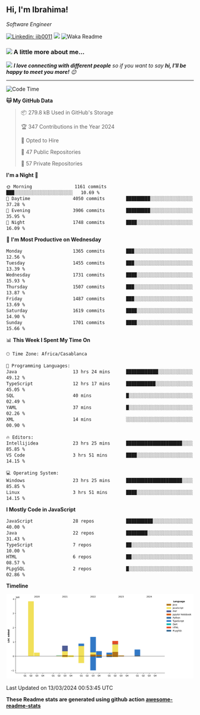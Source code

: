 <h2>Hi, I'm Ibrahima! </h2>
<p><em>Software Engineer 
</em></p>


[![Linkedin: iib0011](https://img.shields.io/badge/-iib0011-blue?style=flat-square&logo=Linkedin&logoColor=white&link=https://www.linkedin.com/in/iib0011/)](https://www.linkedin.com/in/iib0011/)
![](https://visitor-badge.glitch.me/badge?page_id=iib0011)
![Waka Readme](https://github.com/iib0011/iib0011/workflows/Waka%20Readme/badge.svg)


### <img src="https://media.giphy.com/media/VgCDAzcKvsR6OM0uWg/giphy.gif" width="50"> A little more about me...  


<img src="https://media.giphy.com/media/LnQjpWaON8nhr21vNW/giphy.gif" width="60"> <em><b>I love connecting with different people</b> so if you want to say <b>hi, I'll be happy to meet you more!</b> 😊</em>

---
<!--START_SECTION:waka-->
![Code Time](http://img.shields.io/badge/Code%20Time-3%2C105%20hrs%201%20min-blue)

**🐱 My GitHub Data** 

> 📦 279.8 kB Used in GitHub's Storage 
 > 
> 🏆 347 Contributions in the Year 2024
 > 
> 💼 Opted to Hire
 > 
> 📜 47 Public Repositories 
 > 
> 🔑 57 Private Repositories 
 > 
**I'm a Night 🦉** 

```text
🌞 Morning                1161 commits        ███░░░░░░░░░░░░░░░░░░░░░░   10.69 % 
🌆 Daytime                4050 commits        █████████░░░░░░░░░░░░░░░░   37.28 % 
🌃 Evening                3906 commits        █████████░░░░░░░░░░░░░░░░   35.95 % 
🌙 Night                  1748 commits        ████░░░░░░░░░░░░░░░░░░░░░   16.09 % 
```
📅 **I'm Most Productive on Wednesday** 

```text
Monday                   1365 commits        ███░░░░░░░░░░░░░░░░░░░░░░   12.56 % 
Tuesday                  1455 commits        ███░░░░░░░░░░░░░░░░░░░░░░   13.39 % 
Wednesday                1731 commits        ████░░░░░░░░░░░░░░░░░░░░░   15.93 % 
Thursday                 1507 commits        ███░░░░░░░░░░░░░░░░░░░░░░   13.87 % 
Friday                   1487 commits        ███░░░░░░░░░░░░░░░░░░░░░░   13.69 % 
Saturday                 1619 commits        ████░░░░░░░░░░░░░░░░░░░░░   14.90 % 
Sunday                   1701 commits        ████░░░░░░░░░░░░░░░░░░░░░   15.66 % 
```


📊 **This Week I Spent My Time On** 

```text
🕑︎ Time Zone: Africa/Casablanca

💬 Programming Languages: 
Java                     13 hrs 24 mins      ████████████░░░░░░░░░░░░░   49.12 % 
TypeScript               12 hrs 17 mins      ███████████░░░░░░░░░░░░░░   45.05 % 
SQL                      40 mins             █░░░░░░░░░░░░░░░░░░░░░░░░   02.49 % 
YAML                     37 mins             █░░░░░░░░░░░░░░░░░░░░░░░░   02.26 % 
XML                      14 mins             ░░░░░░░░░░░░░░░░░░░░░░░░░   00.90 % 

🔥 Editors: 
Intellijidea             23 hrs 25 mins      █████████████████████░░░░   85.85 % 
VS Code                  3 hrs 51 mins       ████░░░░░░░░░░░░░░░░░░░░░   14.15 % 

💻 Operating System: 
Windows                  23 hrs 25 mins      █████████████████████░░░░   85.85 % 
Linux                    3 hrs 51 mins       ████░░░░░░░░░░░░░░░░░░░░░   14.15 % 
```

**I Mostly Code in JavaScript** 

```text
JavaScript               28 repos            ██████████░░░░░░░░░░░░░░░   40.00 % 
Java                     22 repos            ████████░░░░░░░░░░░░░░░░░   31.43 % 
TypeScript               7 repos             ██░░░░░░░░░░░░░░░░░░░░░░░   10.00 % 
HTML                     6 repos             ██░░░░░░░░░░░░░░░░░░░░░░░   08.57 % 
PLpgSQL                  2 repos             █░░░░░░░░░░░░░░░░░░░░░░░░   02.86 % 
```



**Timeline**

![Lines of Code chart](https://raw.githubusercontent.com/iib0011/iib0011/master/assets/bar_graph.png)


 Last Updated on 13/03/2024 00:53:45 UTC
<!--END_SECTION:waka-->

**These Readme stats are generated using github action [awesome-readme-stats](https://github.com/iib0011/waka-readme-stats)**
